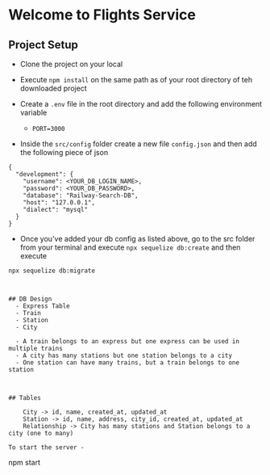 # Welcome to Flights Service

## Project Setup

- Clone the project on your local

- Execute `npm install` on the same path as of your root directory of teh downloaded project

- Create a `.env` file in the root directory and add the following environment variable
    - `PORT=3000`
    
- Inside the `src/config` folder create a new file `config.json` and then add the following piece of json

```
{
  "development": {
    "username": <YOUR_DB_LOGIN_NAME>,
    "password": <YOUR_DB_PASSWORD>,
    "database": "Railway-Search-DB",
    "host": "127.0.0.1",
    "dialect": "mysql"
  }
}

```
- Once you've added your db config as listed above, go to the src folder from your terminal and execute `npx sequelize db:create`
and then execute

`npx sequelize db:migrate`
```


## DB Design
  - Express Table
  - Train
  - Station
  - City 

  - A train belongs to an express but one express can be used in multiple trains
  - A city has many stations but one station belongs to a city
  - One station can have many trains, but a train belongs to one station


  
## Tables

    City -> id, name, created_at, updated_at
    Station -> id, name, address, city_id, created_at, updated_at
    Relationship -> City has many stations and Station belongs to a city (one to many)

To start the server - 
```
npm start
```

